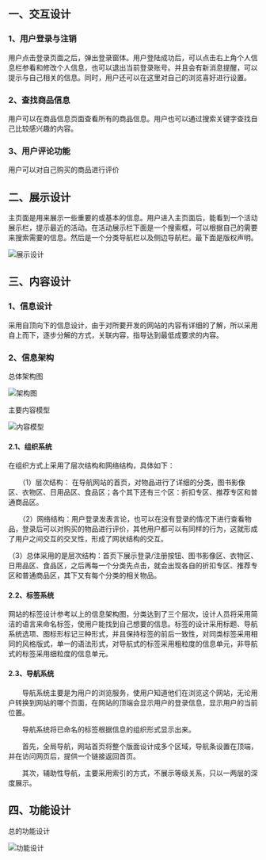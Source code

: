 ## 一、交互设计
### 1、用户登录与注销

用户点击登录页面之后，弹出登录窗体。用户登陆成功后，可以点击右上角个人信息栏参看和修改个人信息，也可以退出当前登录账号。并且会有新消息提醒，可以提示与自己相关的信息。同时，用户还可以在这里对自己的浏览喜好进行设置。


### 2、查找商品信息

用户可以在商品信息页面查看所有的商品信息。用户也可以通过搜索关键字查找自己比较感兴趣的内容。



### 3、用户评论功能

用户可以对自己购买的商品进行评价

## 二、展示设计

主页面是用来展示一些重要的或基本的信息。用户进入主页面后，能看到一个活动展示栏，提示最近的活动。在活动展示栏下面是一个搜索框，可以根据自己的需要来搜索需要的信息。然后是一个分类导航栏以及侧边导航栏。最下面是版权声明。
 
![展示设计](https://github.com/pan-lei/WebProject/blob/master/task6WebDesign/%E5%B1%95%E7%A4%BA%E8%AE%BE%E8%AE%A1.png)

## 三、内容设计

### 1、信息设计 
采用自顶向下的信息设计，由于对所要开发的网站的内容有详细的了解，所以采用自上而下，逐步分解的方式，关联内容，指导达到最低成要求的内容。

### 2、信息架构
总体架构图

![架构图](https://github.com/pan-lei/WebProject/blob/master/task6WebDesign/%E5%86%85%E5%AE%B9%E8%AE%BE%E8%AE%A1%E6%9E%B6%E6%9E%84%E5%9B%BE.png)

主要内容模型

![内容模型](https://github.com/pan-lei/WebProject/blob/master/task6WebDesign/%E5%86%85%E5%AE%B9%E8%AE%BE%E8%AE%A1%E4%B8%BB%E8%A6%81%E5%86%85%E5%AE%B9%E6%A8%A1%E5%9E%8B.png)

#### 2.1、组织系统 　　
在组织方式上采用了层次结构和网络结构，具体如下：

　　（1）层次结构： 在导航网站的首页，对物品进行了详细的分类，图书影像区、衣物区、日用品区、食品区；各个其下还有三个区：折扣专区、推荐专区和普通商品区。

　　（2）网络结构：用户登录发表言论，也可以在没有登录的情况下进行查看物品，登录后可以对购买的物品进行评价，其他用户都可以有同样的行为，这就形成了用户之间交互的交叉性，形成了网状结构的交互。

   （3）总体采用的是层次结构：首页下展示登录/注册按钮、图书影像区、衣物区、日用品区、食品区，之后再每一个分类先点击，就会出现各自的折扣专区、推荐专区和普通商品区，其下又有每个分类的相关物品。

#### 2.2、标签系统 
   网站的标签设计参考以上的信息架构图，分类达到了三个层次，设计人员将采用简洁的语言来命名标签，使用户能找到自己想要的信息。标签的设计采用标题、导航系统选项、图标形标记三种形式，并且保持标签的前后一致性，对同类标签采用相同的风格版式，单一的语法形式，对导航式的标签采用粗粒度的信息单元，非导航式的标签采用细粒度的信息单元。

#### 2.3、导航系统

　　导航系统主要是为用户的浏览服务，使用户知道他们在浏览这个网站，无论用户转换到网站的哪个页面，在网站的顶端会显示用户的登录信息，显示用户的当前位置。

　　导航系统将已命名的标签根据信息的组织形式显示出来。

　　首先，全局导航，网站首页将整个版面设计成多个区域，导航条设置在顶端，并在访问网页后，提供一个链接返回首页。

　　其次，辅助性导航，主要采用索引的方式，不展示等级关系，只以一两层的深度展示。

## 四、功能设计

总的功能设计

![功能设计](https://github.com/pan-lei/WebProject/blob/master/task6WebDesign/%E5%8A%9F%E8%83%BD%E8%AE%BE%E8%AE%A1.png)

